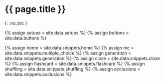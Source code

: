 # {{ page.title }}
{: .no_toc }

{% assign setups = site.data.setups %}
{% assign buttons = site.data.buttons %}

{% assign home = site.data.snippets.home %}
{% assign mc = site.data.snippets.multiple_choice %}
{% assign generation = site.data.snippets.generation %}
{% assign cloze = site.data.snippets.cloze %}
{% assign flashcard = site.data.snippets.flashcard %}
{% assign shuffling = site.data.snippets.shuffling %}
{% assign occlusions = site.data.snippets.occlusions %}
